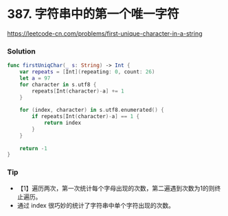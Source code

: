 # 387. 字符串中的第一个唯一字符

<https://leetcode-cn.com/problems/first-unique-character-in-a-string>


### Solution

```swift
func firstUniqChar(_ s: String) -> Int {
    var repeats = [Int](repeating: 0, count: 26)
    let a = 97
    for character in s.utf8 {
        repeats[Int(character)-a] += 1
    }
    
    for (index, character) in s.utf8.enumerated() {
        if repeats[Int(character)-a] == 1 {
            return index
        }
    }
    
    return -1
}
```

### Tip

- 【1】遍历两次，第一次统计每个字母出现的次数，第二遍遇到次数为1的则终止遍历。
- 通过 index 很巧妙的统计了字符串中单个字符出现的次数。
